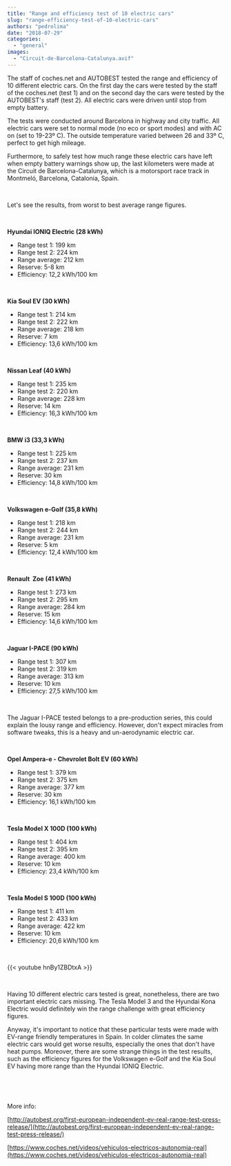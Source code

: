 ```yaml
---
title: "Range and efficiency test of 10 electric cars"
slug: "range-efficiency-test-of-10-electric-cars"
authors: "pedrolima"
date: "2018-07-29"
categories: 
  - "general"
images: 
  - "Circuit-de-Barcelona-Catalunya.avif"
---
```


The staff of coches.net and AUTOBEST tested the range and efficiency of 10 different electric cars. On the first day the cars were tested by the staff of the coches.net (test 1) and on the second day the cars were tested by the AUTOBEST's staff (test 2). All electric cars were driven until stop from empty battery.

The tests were conducted around Barcelona in highway and city traffic. All electric cars were set to normal mode (no eco or sport modes) and with AC on (set to 19-23º C). The outside temperature varied between 26 and 33º C, perfect to get high mileage.

Furthermore, to safely test how much range these electric cars have left when empty battery warnings show up, the last kilometers were made at the Circuit de Barcelona-Catalunya, which is a motorsport race track in Montmeló, Barcelona, Catalonia, Spain.

 

Let's see the results, from worst to best average range figures.

 

**Hyundai IONIQ Electric (28 kWh)**

- Range test 1: 199 km
- Range test 2: 224 km
- Range average: 212 km
- Reserve: 5-8 km
- Efficiency: 12,2 kWh/100 km

 

**Kia Soul EV (30 kWh)**

- Range test 1: 214 km
- Range test 2: 222 km
- Range average: 218 km
- Reserve: 7 km
- Efficiency: 13,6 kWh/100 km

 

**Nissan Leaf (40 kWh)**

- Range test 1: 235 km
- Range test 2: 220 km
- Range average: 228 km
- Reserve: 14 km
- Efficiency: 16,3 kWh/100 km

 

**BMW i3 (33,3 kWh)**

- Range test 1: 225 km
- Range test 2: 237 km
- Range average: 231 km
- Reserve: 30 km
- Efficiency: 14,8 kWh/100 km

 

**Volkswagen e-Golf (35,8 kWh)**

- Range test 1: 218 km
- Range test 2: 244 km
- Range average: 231 km
- Reserve: 5 km
- Efficiency: 12,4 kWh/100 km

 

**Renault  Zoe (41 kWh)**

- Range test 1: 273 km
- Range test 2: 295 km
- Range average: 284 km
- Reserve: 15 km
- Efficiency: 14,6 kWh/100 km

 

**Jaguar I-PACE (90 kWh)**

- Range test 1: 307 km
- Range test 2: 319 km
- Range average: 313 km
- Reserve: 10 km
- Efficiency: 27,5 kWh/100 km

 

The Jaguar I-PACE tested belongs to a pre-production series, this could explain the lousy range and efficiency. However, don't expect miracles from software tweaks, this is a heavy and un-aerodynamic electric car.

 

**Opel Ampera-e - Chevrolet Bolt EV (60 kWh)**

- Range test 1: 379 km
- Range test 2: 375 km
- Range average: 377 km
- Reserve: 30 km
- Efficiency: 16,1 kWh/100 km

 

**Tesla Model X 100D (100 kWh)**

- Range test 1: 404 km
- Range test 2: 395 km
- Range average: 400 km
- Reserve: 10 km
- Efficiency: 23,4 kWh/100 km

 

**Tesla Model S 100D (100 kWh)**

- Range test 1: 411 km
- Range test 2: 433 km
- Range average: 422 km
- Reserve: 10 km
- Efficiency: 20,6 kWh/100 km

 

{{< youtube hnBy1ZBDtxA >}}

 

Having 10 different electric cars tested is great, nonetheless, there are two important electric cars missing. The Tesla Model 3 and the Hyundai Kona Electric would definitely win the range challenge with great efficiency figures.

Anyway, it's important to notice that these particular tests were made with EV-range friendly temperatures in Spain. In colder climates the same electric cars would get worse results, especially the ones that don't have heat pumps. Moreover, there are some strange things in the test results, such as the efficiency figures for the Volkswagen e-Golf and the Kia Soul EV having more range than the Hyundai IONIQ Electric.

 

 

More info:

[http://autobest.org/first-european-independent-ev-real-range-test-press-release/](http://autobest.org/first-european-independent-ev-real-range-test-press-release/)

[https://www.coches.net/videos/vehiculos-electricos-autonomia-real](https://www.coches.net/videos/vehiculos-electricos-autonomia-real)
